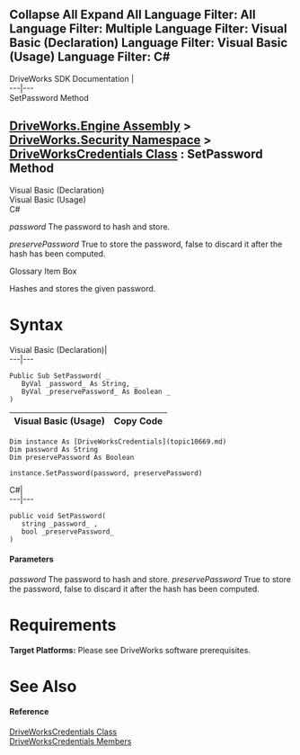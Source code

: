        

 Collapse All Expand All  Language Filter: All  Language Filter: Multiple  Language Filter: Visual Basic (Declaration) Language Filter: Visual Basic (Usage) Language Filter: C#  
---  
DriveWorks SDK Documentation  |   
---|---  
SetPassword Method   
  
[DriveWorks.Engine Assembly](topic2156.md) > [DriveWorks.Security Namespace](topic10574.md) > [DriveWorksCredentials Class](topic10669.md) : SetPassword Method  
---  
  
Visual Basic (Declaration)    
Visual Basic (Usage)    
C# 

_password_
    The password to hash and store.

_preservePassword_
    True to store the password, false to discard it after the hash has been computed.

Glossary Item Box

Hashes and stores the given password. 

# Syntax

Visual Basic (Declaration)|   
---|---  
      
    
    Public Sub SetPassword( _
       ByVal _password_ As String, _
       ByVal _preservePassword_ As Boolean _
    )   
  
Visual Basic (Usage)| Copy Code  
---|---  
      
    
    Dim instance As [DriveWorksCredentials](topic10669.md)
    Dim password As String
    Dim preservePassword As Boolean
     
    instance.SetPassword(password, preservePassword)  
  
C#|   
---|---  
      
    
    public void SetPassword( 
       string _password_ ,
       bool _preservePassword_
    )  
  
#### Parameters

 _password_
    The password to hash and store.
_preservePassword_
    True to store the password, false to discard it after the hash has been computed.

# Requirements

**Target Platforms:** Please see DriveWorks software prerequisites.

# See Also

#### Reference

[DriveWorksCredentials Class](topic10669.md)   
[DriveWorksCredentials Members](topic10670.md)



